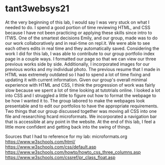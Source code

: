 # tant3websys21

At the very beginning of this lab, I would say I was very stuck on what I needed to do. I spend a good portion of time reviewing HTML, and CSS because I have not been practicing or applying these skills since intro to ITWS. One of the smartest decisions Emily, and our group, made was to do our work collaboratively and in real-time on repl.it. We were able to see each others edits in real time and they automatically saved. Considering the work I did for this lab, I was able to contribute to our group portfolio index page in a couple ways. I formatted our page so that we can view our three previous works side by side. Additionally, I incorporated images for our previous works and my individual photo. The previous resume that I made in HTML was extremely outdated so I had to spend a lot of time fixing and updating it with current information. Given our group's overall minimal experience with HTML and CSS, I think the progression of work was fairly slow because we spent a lot of time looking at tutotrials online. I looked a lot into CSS and I struggled a little to figure out how to format the webpage to be how I wanted it to. The group labored to make the webpages look presentable and to edit our portfolios to have the appropriate requirements. Two things that our group discussed together was moving all CSS into one file and researching hcard microformats. We incorporated a navigation bar that is accessible at any point in the website. At the end of this lab, I feel a little more confident and getting back into the swing of things.

Sources that I had to reference for my lab:
microformats.org
https://www.w3schools.com/html/
https://www.w3schools.com/css/default.asp
https://www.w3schools.com/howto/howto_css_three_columns.asp
https://www.w3schools.com/cssref/pr_class_float.asp

